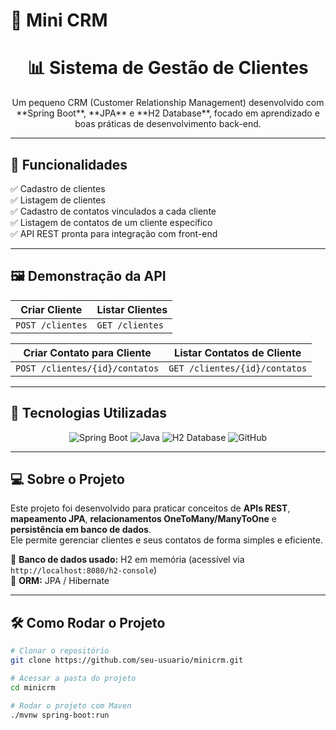# 🏢 Mini CRM

<h1 align="center">📊 Sistema de Gestão de Clientes</h1>

<p align="center">
  Um pequeno CRM (Customer Relationship Management) desenvolvido com **Spring Boot**, **JPA** e **H2 Database**, focado em aprendizado e boas práticas de desenvolvimento back-end.
</p>

---

## 🔖 Funcionalidades

✅ Cadastro de clientes  
✅ Listagem de clientes  
✅ Cadastro de contatos vinculados a cada cliente  
✅ Listagem de contatos de um cliente específico  
✅ API REST pronta para integração com front-end  

---

## 🖼️ Demonstração da API

| Criar Cliente | Listar Clientes |
|--------------|----------------|
| `POST /clientes` | `GET /clientes` |

| Criar Contato para Cliente | Listar Contatos de Cliente |
|---------------------------|--------------------------|
| `POST /clientes/{id}/contatos` | `GET /clientes/{id}/contatos` |

---

## 🚀 Tecnologias Utilizadas

<p align="center">
  <img alt="Spring Boot" src="https://img.shields.io/badge/SpringBoot-6DB33F?style=for-the-badge&logo=springboot&logoColor=white"/>
  <img alt="Java" src="https://img.shields.io/badge/Java-ED8B00?style=for-the-badge&logo=openjdk&logoColor=white"/>
  <img alt="H2 Database" src="https://img.shields.io/badge/H2-004088?style=for-the-badge&logo=h2&logoColor=white"/>
  <img alt="GitHub" src="https://img.shields.io/badge/GitHub-100000?style=for-the-badge&logo=github&logoColor=white"/>
</p>

---

## 💻 Sobre o Projeto

Este projeto foi desenvolvido para praticar conceitos de **APIs REST**, **mapeamento JPA**, **relacionamentos OneToMany/ManyToOne** e **persistência em banco de dados**.  
Ele permite gerenciar clientes e seus contatos de forma simples e eficiente.

📌 **Banco de dados usado:** H2 em memória (acessível via `http://localhost:8080/h2-console`)  
📌 **ORM:** JPA / Hibernate  

---

## 🛠️ Como Rodar o Projeto

```bash
# Clonar o repositório
git clone https://github.com/seu-usuario/minicrm.git

# Acessar a pasta do projeto
cd minicrm

# Rodar o projeto com Maven
./mvnw spring-boot:run

